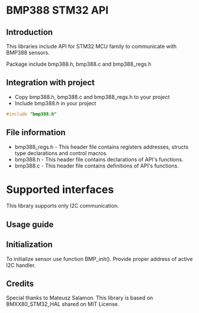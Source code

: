 # BMP388 STM32 API

## Introduction

This libraries include API for STM32 MCU family to communicate with BMP388 sensors.

Package include bmp388.h, bmp388.c and bmp388_regs.h

## Integration with project

- Copy bmp388.h, bmp388.c and bmp388_regs.h to your project
- Include bmp388.h in your project

```c
#include "bmp388.h"
```

## File information

- bmp388_regs.h - This header file contains registers addresses, structs type declarations and control macros.
- bmp388.h - This header file contains declarations of API's functions.
- bmp388.c - This header file contains definitions of API's functions.

# Supported interfaces

This library supports only I2C communication.

## Usage guide

## Initialization

To initialize sensor use function BMP_init(). Provide proper address of active I2C handler.

## Credits

Special thanks to Mateusz Salamon. This library is based on BMXX80_STM32_HAL shared on MIT License.